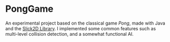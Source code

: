 # PongGame
An experimental project based on the classical game *Pong*, made with Java and the [Slick2D Library](http://slick.ninjacave.com). I implemented some common features such as multi-level collision detection, and a somewhat functional AI. 
